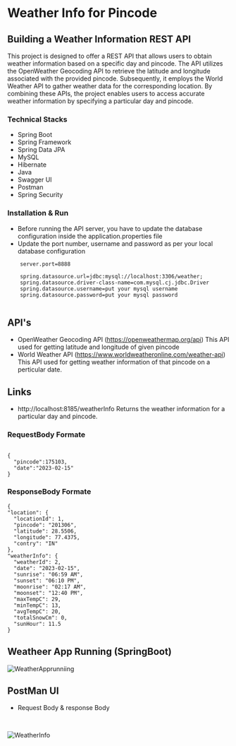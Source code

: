 # Weather Info for Pincode
## Building a Weather Information REST API
This project is designed to offer a REST API that allows users to obtain weather information based on a specific day and pincode. The API utilizes the OpenWeather Geocoding API to retrieve the latitude and longitude associated with the provided pincode. Subsequently, it employs the World Weather API to gather weather data for the corresponding location. By combining these APIs, the project enables users to access accurate weather information by specifying a particular day and pincode.




### Technical Stacks

- Spring Boot 
- Spring Framework
- Spring Data JPA 
- MySQL 
- Hibernate
- Java
- Swagger UI
- Postman
- Spring Security



### Installation & Run
- Before running the API server, you have to update the database configuration inside the application.properties file
- Update the port number, username and password as per your local database configuration
````
    server.port=8888

    spring.datasource.url=jdbc:mysql://localhost:3306/weather;
    spring.datasource.driver-class-name=com.mysql.cj.jdbc.Driver
    spring.datasource.username=put your mysql username
    spring.datasource.password=put your mysql password
    
````

## API's 
* OpenWeather Geocoding API (https://openweathermap.org/api)
This API used for getting latitude and longitude of given pincode
* World Weather API (https://www.worldweatheronline.com/weather-api)
This API used for getting weather information of that pincode on a perticular date.


## Links

* http://localhost:8185/weatherInfo
Returns the weather information for a particular day and pincode.

### RequestBody Formate
````

{
  "pincode":175103,
  "date":"2023-02-15"
}
````

### ResponseBody Formate

````
{
"location": {
  "locationId": 1,
  "pincode": "201306",
  "latitude": 28.5506,
  "longitude": 77.4375,
  "contry": "IN"
},
"weatherInfo": {
  "weatherId": 2,
  "date": "2023-02-15",
  "sunrise": "06:59 AM",
  "sunset": "06:10 PM",
  "moonrise": "02:17 AM",
  "moonset": "12:40 PM",
  "maxTempC": 29,
  "minTempC": 13,
  "avgTempC": 20,
  "totalSnowCm": 0,
  "sunHour": 11.5
}

````

## Weatheer App Running (SpringBoot)

![WeatherApprunniing](https://github.com/niteshpalcode/Backend_Assignment/assets/101392580/af6b0d01-d2be-425d-ab02-7c5ddfe3372e)


## PostMan UI



* Request Body & response Body

<br>

![WeatherInfo](https://github.com/niteshpalcode/Backend_Assignment/assets/101392580/250904c6-be2c-4ffa-b9a2-6348cb8c5773)












